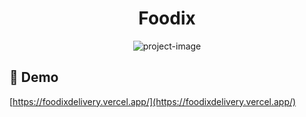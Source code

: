<h1 align="center" id="title">Foodix</h1>

<p align="center"><img src="https://socialify.git.ci/abhisheksharm-3/foodix/image?description=1&amp;descriptionEditable=MERN-Stack%20%20Food%20Delivery%20Web%20App%20Inspired%20by%20the%20likes%20of%20Zomato!&amp;font=Source%20Code%20Pro&amp;forks=1&amp;issues=1&amp;language=1&amp;name=1&amp;owner=1&amp;pattern=Charlie%20Brown&amp;pulls=1&amp;stargazers=1&amp;theme=Dark" alt="project-image"></p>

<h2>🚀 Demo</h2>

[https://foodixdelivery.vercel.app/](https://foodixdelivery.vercel.app/)
